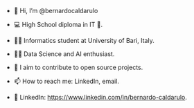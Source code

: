 - 👋 Hi, I’m @bernardocaldarulo
- 💻 High School diploma in IT 🍕.
- 👨‍🎓 Informatics student at University of Bari, Italy.
- 👨‍💻 Data Science and AI enthusiast.
- 💞️ I aim to contribute to open source projects.

- 📫 How to reach me: LinkedIn, email.
- 🚀 LinkedIn: https://www.linkedin.com/in/bernardo-caldarulo.

<!---
bernardocaldarulo/bernardocaldarulo is a ✨ special ✨ repository because its `README.md` (this file) appears on your GitHub profile.
You can click the Preview link to take a look at your changes.
--->

